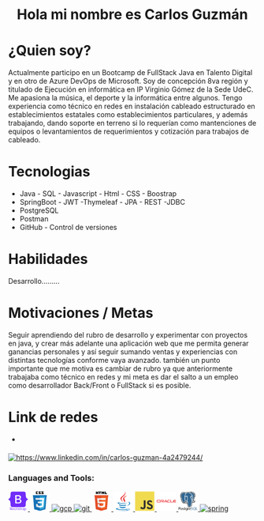 <h1 align="center">Hola mi nombre es Carlos Guzmán</h1>

# ¿Quien soy?

Actualmente participo en un Bootcamp de FullStack Java en Talento Digital y en otro de Azure DevOps de Microsoft. Soy de concepción 8va región y titulado de Ejecución en informática en IP Virginio Gómez de la Sede UdeC. Me apasiona la música, el deporte y la informática entre algunos. Tengo experiencia como técnico en redes en instalación cableado estructurado en establecimientos estatales como establecimientos particulares, y además trabajando, dando soporte en terreno si lo requerían como mantenciones de equipos o levantamientos de requerimientos y cotización para trabajos de cableado.

# Tecnologias

- Java - SQL - Javascript - Html - CSS - Boostrap
- SpringBoot - JWT -Thymeleaf - JPA - REST -JDBC
- PostgreSQL
- Postman
- GitHub - Control de versiones

# Habilidades
Desarrollo......... 

# Motivaciones / Metas

Seguir aprendiendo del rubro de desarrollo y experimentar con proyectos en java, y crear más adelante una aplicación web que me permita generar ganancias personales y así seguir sumando ventas y experiencias con distintas tecnologías conforme vaya avanzado. también un punto importante que me motiva es cambiar de rubro ya que anteriormente trabajaba como técnico en redes y mi meta es dar el salto a un empleo como desarrollador Back/Front o FullStack si es posible.


# Link de redes
- <p align="left">
<a href="https://linkedin.com/in/https://www.linkedin.com/in/carlos-guzman-4a2479244/" target="blank"><img align="center" src="https://raw.githubusercontent.com/rahuldkjain/github-profile-readme-generator/master/src/images/icons/Social/linked-in-alt.svg" alt="https://www.linkedin.com/in/carlos-guzman-4a2479244/" height="30" width="40" /></a>
</p>



<h3 align="left">Languages and Tools:</h3>
<p align="left"> <a href="https://getbootstrap.com" target="_blank" rel="noreferrer"> <img src="https://raw.githubusercontent.com/devicons/devicon/master/icons/bootstrap/bootstrap-plain-wordmark.svg" alt="bootstrap" width="40" height="40"/> </a> <a href="https://www.w3schools.com/css/" target="_blank" rel="noreferrer"> <img src="https://raw.githubusercontent.com/devicons/devicon/master/icons/css3/css3-original-wordmark.svg" alt="css3" width="40" height="40"/> </a> <a href="https://cloud.google.com" target="_blank" rel="noreferrer"> <img src="https://www.vectorlogo.zone/logos/google_cloud/google_cloud-icon.svg" alt="gcp" width="40" height="40"/> </a> <a href="https://git-scm.com/" target="_blank" rel="noreferrer"> <img src="https://www.vectorlogo.zone/logos/git-scm/git-scm-icon.svg" alt="git" width="40" height="40"/> </a> <a href="https://www.w3.org/html/" target="_blank" rel="noreferrer"> <img src="https://raw.githubusercontent.com/devicons/devicon/master/icons/html5/html5-original-wordmark.svg" alt="html5" width="40" height="40"/> </a> <a href="https://www.java.com" target="_blank" rel="noreferrer"> <img src="https://raw.githubusercontent.com/devicons/devicon/master/icons/java/java-original.svg" alt="java" width="40" height="40"/> </a> <a href="https://developer.mozilla.org/en-US/docs/Web/JavaScript" target="_blank" rel="noreferrer"> <img src="https://raw.githubusercontent.com/devicons/devicon/master/icons/javascript/javascript-original.svg" alt="javascript" width="40" height="40"/> </a> <a href="https://www.oracle.com/" target="_blank" rel="noreferrer"> <img src="https://raw.githubusercontent.com/devicons/devicon/master/icons/oracle/oracle-original.svg" alt="oracle" width="40" height="40"/> </a> <a href="https://www.postgresql.org" target="_blank" rel="noreferrer"> <img src="https://raw.githubusercontent.com/devicons/devicon/master/icons/postgresql/postgresql-original-wordmark.svg" alt="postgresql" width="40" height="40"/> </a> <a href="https://spring.io/" target="_blank" rel="noreferrer"> <img src="https://www.vectorlogo.zone/logos/springio/springio-icon.svg" alt="spring" width="40" height="40"/> </a> </p>
